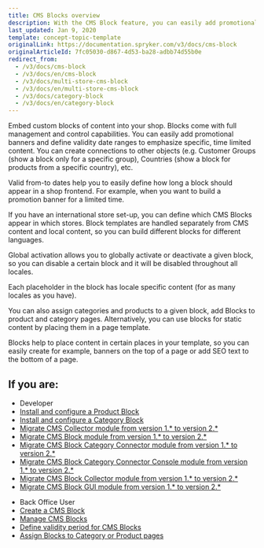 ```yaml
---
title: CMS Blocks overview
description: With the CMS Block feature, you can easily add promotional banners and define validity date ranges to emphasize specific, time-limited content.
last_updated: Jan 9, 2020
template: concept-topic-template
originalLink: https://documentation.spryker.com/v3/docs/cms-block
originalArticleId: 7fc05030-d867-4d53-ba28-adbb74d55b0e
redirect_from:
  - /v3/docs/cms-block
  - /v3/docs/en/cms-block
  - /v3/docs/multi-store-cms-block
  - /v3/docs/en/multi-store-cms-block
  - /v3/docs/category-block
  - /v3/docs/en/category-block
---
```


Embed custom blocks of content into your shop. Blocks come with full management and control capabilities. You can easily add promotional banners and define validity date ranges to emphasize specific, time limited content. You can create connections to other objects (e.g. Customer Groups (show a block only for a specific group), Countries (show a block for products from a specific country), etc.

Valid from-to dates help you to easily define how long a block should appear in a shop frontend. For example, when you want to build a promotion banner for a limited time.

If you have an international store set-up, you can define which CMS Blocks appear in which stores. Block templates are handled separately from CMS content and local content, so you can build different blocks for different languages.

Global activation allows you to globally activate or deactivate a given block, so you can disable a certain block and it will be disabled throughout all locales.

Each placeholder in the block has locale specific content (for as many locales as you have).

You can also assign categories and products to a given block, add Blocks to product and category pages. Alternatively, you can use blocks for static content by placing them in a page template.

Blocks help to place content in certain places in your template, so you can easily create for example, banners on the top of a page or add SEO text to the bottom of a page.

## If you are:
<div class="mr-container">
    <div class="mr-list-container">
        <!-- col1 -->
        <div class="mr-col">
            <ul class="mr-list mr-list-green">
                <li class="mr-title">Developer</li>
                <li><a href="/docs/scos/dev/feature-integration-guides/{{page.version}}/installing-the-product-cms-block.html" class="mr-link">Install and configure a Product Block</a></li>
<li><a href="/docs/scos/dev/feature-integration-guides/{{page.version}}/installing-the-category-cms-blocks.html" class="mr-link">Install and configure a Category Block</a></li>
<li><a href="/docs/pbc/all/content-management-system/{{page.version}}/install-and-upgrade/upgrade-modules/upgrade-the-cms-modulecollector.html" class="mr-link">Migrate CMS Collector module from version 1.* to version 2.*</a></li>
<li><a href="/docs/pbc/all/content-management-system/{{page.version}}/install-and-upgrade/upgrade-modules/upgrade-the-cmsblock-module.html" class="mr-link">Migrate CMS Block module from version 1.* to version 2.*</a></li>
<li><a href="/docs/pbc/all/content-management-system/{{page.version}}/install-and-upgrade/upgrade-modules/upgrade-the-cms-module-block-category-connector.html" class="mr-link">Migrate CMS Block Category Connector module from version 1.* to version 2.*</a></li>
<li><a href="/docs/pbc/all/content-management-system/{{page.version}}/install-and-upgrade/upgrade-modules/upgrade-the-cmsblock-modulecategoryconnector-migration-console.html" class="mr-link">Migrate CMS Block Category Connector Console module from version 1.* to version 2.*</a></li>
<li><a href="/docs/pbc/all/content-management-system/{{page.version}}/install-and-upgrade/upgrade-modules/upgrade-the-migration-guide-cms-block-collector.html" class="mr-link">Migrate CMS Block Collector  module from version 1.* to version 2.*</a></li>
<li><a href="/docs/pbc/all/content-management-system/{{page.version}}/install-and-upgrade/upgrade-modules/upgrade-the-cmsblock-modulegui.html" class="mr-link">Migrate CMS Block GUI  module from version 1.* to version 2.*</a></li>
    </ul>
        </div>
        <!-- col2 -->
        <div class="mr-col">
            <ul class="mr-list mr-list-blue">
                <li class="mr-title"> Back Office User</li>
                <li><a href="/docs/scos/user/back-office-user-guides/{{page.version}}/content/blocks/creating-cms-blocks.html" class="mr-link">Create a CMS Block</a></li>
                <li><a href="/docs/scos/user/back-office-user-guides/{{page.version}}/content/blocks/managing-cms-blocks.html" class="mr-link">Manage CMS Blocks</a></li>
                <li><a href="/docs/scos/user/back-office-user-guides/{{page.version}}/content/blocks/defining-validity-period-for-cms-blocks.html" class="mr-link">Define validity period for CMS Blocks</a></li>
                <li><a href="/docs/scos/user/back-office-user-guides/{{page.version}}/content/blocks/assigning-blocks-to-category-or-product-pages.html" class="mr-link">Assign Blocks to Category or Product pages</a></li>
